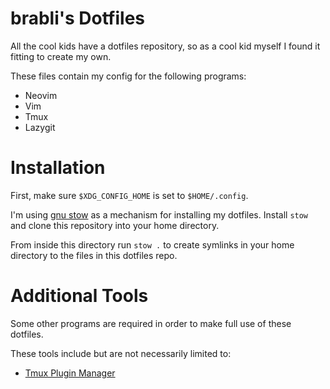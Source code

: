 # brabli's Dotfiles

All the cool kids have a dotfiles repository, so as a cool kid myself I found it fitting to create my own.

These files contain my config for the following programs:

- Neovim
- Vim
- Tmux
- Lazygit

# Installation

First, make sure `$XDG_CONFIG_HOME` is set to `$HOME/.config`.

I'm using [gnu stow](https://www.gnu.org/software/stow/) as a mechanism for installing my dotfiles. Install `stow` and clone this repository into your home directory.

From inside this directory run `stow .` to create symlinks in your home directory to the files in this dotfiles repo.


# Additional Tools

Some other programs are required in order to make full use of these dotfiles.

These tools include but are not necessarily limited to:

- [Tmux Plugin Manager](https://github.com/tmux-plugins/tpm)

